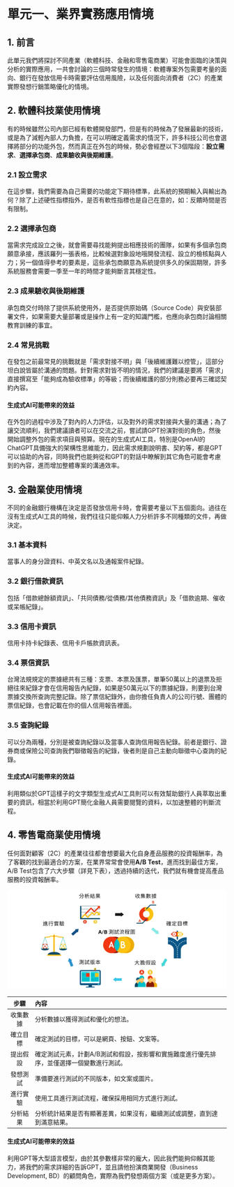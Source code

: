 # 單元一、業界實務應用情境

## 1. 前言
此單元我們將探討不同產業（軟體科技、金融和零售電商業）可能會面臨的決策與分析的實際應用，一共會討論的三個時常發生的情境：軟體專案外包需要考量的面向、銀行在發放信用卡時需要評估信用風險，以及任何面向消費者（2C）的產業實際發想行銷策略優化的情境。

## 2. 軟體科技業使用情境
有的時候雖然公司內部已經有軟體開發部門，但是有的時候為了發展最新的技術，或是為了減輕內部人力負擔，在可以明確定義需求的情況下，許多科技公司也會選擇將部分的功能外包，然而真正在外包的時候，勢必會經歷以下3個階段：**設立需求**、**選擇承包商**、**成果驗收與後期維護**。

### 2.1 設立需求
在這步驟，我們需要為自己需要的功能定下期待標準，此系統的預期輸入與輸出為何？除了上述硬性指標指外，是否有軟性指標也是自己在意的，如：反饋時間是否有限制。

### 2.2 選擇承包商
當需求完成設立之後，就會需要尋找能夠提出相應技術的團隊，如果有多個承包商願意承接，應該羅列一張表格，比較候選對象設地哦開發流程、設立的檢核點與人力；另一個值得參考的要素是，這些承包商願意為系統提供多久的保固期限，許多系統服務會需要一季至一年的時間才能夠斷言其穩定性。

### 2.3 成果驗收與後期維護
承包商交付時除了提供系統使用外，是否提供原始碼（Source Code）與安裝部署文件，如果需要大量部署或是操作上有一定的知識門檻，也應向承包商討論相關教育訓練的事宜。

### 2.4 常見挑戰
在發包之前最常見的挑戰就是「需求對接不明」與「後續維護難以控管」，這部分坦白說皆屬於溝通的問題。針對需求對皆不明的情況，我們的建議是要將「需求」直接撰寫至「能夠成為驗收標準」的等級；而後續維護的部分則務必要再三確認契約內容。

#### 生成式AI可能帶來的效益
在外包的過程中涉及了對內的人力評估，以及對外的需求對接與大量的溝通；為了讓交流順利，我們建議讀者可以在交流之前，嘗試請GPT扮演對街的角色，然後開始調整外包的需求項目與預算。現在的生成式AI工具，特別是OpenAI的ChatGPT具備強大的架構性思維能力，因此需求規劃說明書、契約等，都是GPT可以協助的內容，同時我們也能夠從和GPT的對話中瞭解到其它角色可能會考慮到的內容，進而增加整體專案的溝通效率。

## 3. 金融業使用情境
不同的金融銀行機構在決定是否發放信用卡時，會需要考量以下五個面向。過往在沒有生成式AI工具的時候，我們往往只能仰賴人力分析許多不同種類的文件，再做決定。

### 3.1 基本資料
當事人的身分證資料、中英文名以及通報案件紀錄。

### 3.2 銀行借款資訊
包括「借款總餘額資訊」、「共同債務/從債務/其他債務資訊」及「借款逾期、催收或呆帳紀錄」。

### 3.3 信用卡資訊
信用卡持卡紀錄表、信用卡戶帳款資訊表。

### 3.4 票信資訊
台灣法規規定的票據總共有三種：支票、本票及匯票，單筆50萬以上的退票及拒絕往來紀錄才會在信用報告內紀錄，如果是50萬元以下的票據紀錄，則要到台灣票據交換所查詢完整記錄。除了票信紀錄外，由你擔任負責人的公司行號、團體的票信紀錄，也會記載在你的個人信用報告裡面。

### 3.5 查詢紀錄
可以分為兩種，分別是被查詢紀錄以及當事人查詢信用報告紀錄。前者是銀行、證券商或保險公司查詢我們聯徵報告的紀錄，後者則是自己主動向聯徵中心查詢的紀錄。

#### 生成式AI可能帶來的效益
利用類似於GPT這樣子的文字類型生成式AI工具則可以有效幫助銀行人員萃取出重要的資訊，相當於利用GPT簡化金融人員需要閱覽的資料，以加速整體的判斷流程。

## 4. 零售電商業使用情境
任何面對顧客（2C）的產業往往都會想要最大化自身產品服務的投資報酬率，為了客觀的找到最適合的方案，在業界常常會使用**A/B Test**，進而找到最佳方案，A/B Test包含了六大步驟（詳見下表），透過持續的迭代，我們就有機會提高產品服務的投資報酬率。

<div align=center>
<img src="https://github.com/AI-FREE-Team/Generative-AI-Industrial-Case-Study/blob/main/%E6%95%99%E6%A1%886%EF%BC%9A%E5%88%86%E6%9E%90%E8%88%87%E6%B1%BA%E7%AD%96/pics/unit1/ABTest.png" width="600px">
</div>

| 步驟 | 內容 |
| :--: | :--- | 
| 收集數據 | 分析數據以獲得測試和優化的想法。 |
| 確立目標 | 確定測試的目標，可以是網頁、按鈕、文案等。 |
| 提出假設 | 確定測試元素，計劃A/B測試和假設，按影響和實施難度進行優先排序，並僅選擇一個變數進行測試。 |
| 發想測試 | 準備要進行測試的不同版本，如文案或圖片。 |
| 進行實驗 | 使用工具進行測試流程，確保採用相同方式進行測試。 |
| 分析結果 | 分析統計結果是否有顯著差異，如果沒有，繼續測試或調整，直到達到滿意結果。 |

#### 生成式AI可能帶來的效益
利用GPT等大型語言模型，由於其參數樣非常的龐大，因此我們能夠仰賴其能力，將我們的需求詳細的告訴GPT，並且請他扮演商業開發（Business Development, BD）的顧問角色，實際為我們發想兩個方案（或是更多方案）。